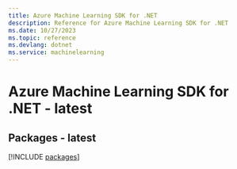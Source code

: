 ```yaml
---
title: Azure Machine Learning SDK for .NET
description: Reference for Azure Machine Learning SDK for .NET
ms.date: 10/27/2023
ms.topic: reference
ms.devlang: dotnet
ms.service: machinelearning
---
```

# Azure Machine Learning SDK for .NET - latest
## Packages - latest
[!INCLUDE [packages](machine-learning-index.md)]